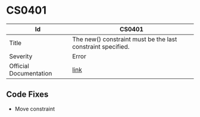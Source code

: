 # CS0401

| Id                     | CS0401                                                            |
| ---------------------- | ----------------------------------------------------------------- |
| Title                  | The new\(\) constraint must be the last constraint specified\.    |
| Severity               | Error                                                             |
| Official Documentation | [link](http://docs.microsoft.com/en-us/dotnet/csharp/misc/cs0401) |

## Code Fixes

* Move constraint
